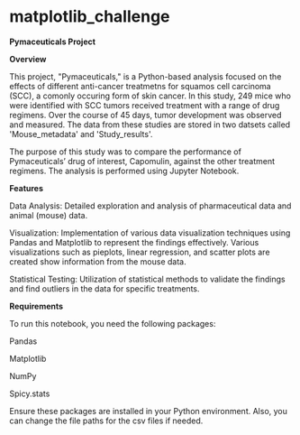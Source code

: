 # matplotlib_challenge
 
**Pymaceuticals Project**

**Overview**

This project, "Pymaceuticals," is a Python-based analysis focused on the effects of different anti-cancer treatmetns for squamos cell carcinoma (SCC), a comonly occuring form of skin cancer. In this study, 249 mice who were identified with SCC tumors received treatment with a range of drug regimens. Over the course of 45 days, tumor development was observed and measured. The data from these studies are stored in two datsets called 'Mouse_metadata' and 'Study_results'.

 The purpose of this study was to compare the performance of Pymaceuticals’ drug of interest, Capomulin, against the other treatment regimens. The analysis is performed using Jupyter Notebook.

**Features**

Data Analysis: Detailed exploration and analysis of pharmaceutical data and animal (mouse) data.

Visualization: Implementation of various data visualization techniques using Pandas and Matplotlib to represent the findings effectively. Various visualizations such as pieplots, linear regression, and scatter plots are created show information from the mouse data. 

Statistical Testing: Utilization of statistical methods to validate the findings and find outliers in the data for specific treatments.

**Requirements**

To run this notebook, you need the following packages:


Pandas

Matplotlib

NumPy

Spicy.stats


Ensure these packages are installed in your Python environment. Also, you can change the file paths for the csv files if needed.
